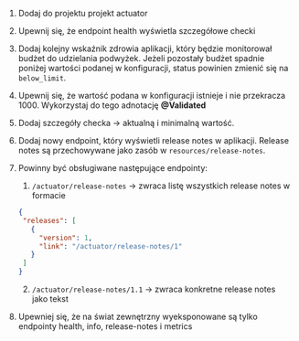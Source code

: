 1. Dodaj do projektu projekt actuator
2. Upewnij się, że endpoint health wyświetla szczegółowe checki
3. Dodaj kolejny wskaźnik zdrowia aplikacji, który będzie monitorował budżet do udzielania podwyżek. Jeżeli pozostały
   budżet spadnie poniżej wartości podanej w konfiguracji, status powinien zmienić się na `below_limit`.
4. Upewnij się, że wartość podana w konfiguracji istnieje i nie przekracza 1000. Wykorzystaj do tego adnotację **@Validated**
5. Dodaj szczegóły checka -> aktualną i minimalną wartość.


1. Dodaj nowy endpoint, który wyświetli release notes w aplikacji. Release notes są przechowywane jako zasób
   w `resources/release-notes`.
1. Powinny być obsługiwane następujące endpointy:
   1. `/actuator/release-notes` -> zwraca listę wszystkich release notes w formacie
    ```json
   {
     "releases": [
       {
         "version": 1, 
         "link": "/actuator/release-notes/1"
       }
     ] 
   }
    ```
   2. `/actuator/release-notes/1.1` -> zwraca konkretne release notes jako tekst
3. Upewniej się, że na świat zewnętrzny wyeksponowane są tylko endpointy health, info, release-notes i metrics